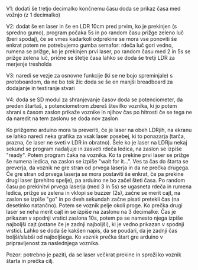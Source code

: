 V1:
dodati še tretjo decimalko končnemu času
doda se prikaz časa med vožnjo (z 1 decimalko)

V2:
dodat še en laser in še en LDR 10cm pred prvim, ko je prekinjen (s spredno gumo), program počaka 5s in po random času prižge zeleno luč (beri spodaj), če se vmes kadarkoli odprekine se mora vse ponoviti še enkrat
potem ne potrebujemo gumba
semafor: rdeča luč gori vedno, rumena se prižge, ko je prekinjen prvi laser, po random času med 2 in 5s se prižge zelena luč, prične se štetje časa
lahko se doda še tretji LDR za merjenje tresholda

V3:
naredi se vezje za osnovne funkcije (ki se ne bojo spreminjale) s protoboardom, da ne bo tok žic
doda se še en manjši breadboard za dodajanje in testiranje stvari

V4:
doda se SD modul za shranjevanje časov
doda se potenciometer, da preden štartaš, s potenciometrom zbereš številko voznika, ki jo potem shrani s časom
zaslon prikaže voznike in njihov čas po hitrosti
če se tega ne da naredit na tem zaslonu se doda nov zaslon

Ko prižgemo arduino mora ta preveriti, če je laser na obeh LDRjih, na ekranu se lahko naredi neka grafika za vsak laser posebej, ki to ponazarja (tarča, prazna, če laser ne sveti v LDR in obratno). Šele ko je laser na LDRju nekaj sekund se program nadaljuje in zasveti rdeča ledica, na zaslon se izpiše "ready". Potem program čaka na voznika. Ko ta prekine prvi laser se prižge še rumena ledica, na zaslon se izpiše "wait for it...". Ves ta čas do štarta se preverja, da voznik ne gre stran od prvega laserja in da ne prečka drugega. Če gre stran od prvega laserja se mora postaviti še enkrat, če pa prekine drugi laser (prehitro spelje), pa arduino ne bo začel šteti časa. Po random času po prekinitvi prvega laserja (med 3 in 5s) se ugasneta rdeča in rumena ledica, prižge se zelena in vklopi se buzzer (2s), začne se merit cajt, na zaslon se izpiše "go" in po dveh sekundah začne pisati pretekli čas (na desetinko natančno). Potem se voznik pelje okoli proge. Ko prečka drugi laser se neha merit cajt in se izpiše na zaslonu na 3 decimalke. Čas je prikazan v spodnji vrstici zaslona 10s, potem pa se namesto njega izpiše najboljši cajt (ostane če je zadnji najboljši), ki je vedno prikazan v spodnji vrstici. Lahko se doda še kakšen napis, da se poudari, da je zadnji čas boljši/slabši od najboljšega. Ko voznik prečka štart gre arduino v pripravljenost za naslednjega voznika.

Pozor: potrebno je paziti, da se laser večkrat prekine in sproži ko voznik štarta in prečka cilj.
